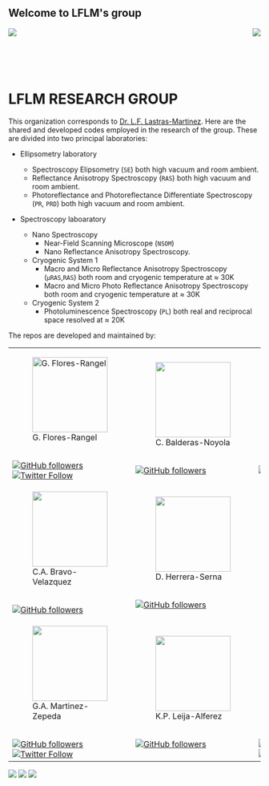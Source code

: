 ## Welcome to LFLM's group 

<img align="left" src="http://www.iico.uaslp.mx/_catalogs/masterpage/UASLP/imagenes/UASLP.png">
<img align="right" src="http://www.iico.uaslp.mx/_catalogs/masterpage/UASLP/imagenes/Escudo.png">
</br></br></br></br></br>

# LFLM RESEARCH GROUP
This organization corresponds to [Dr. L.F. Lastras-Martinez](http://www.iico.uaslp.mx/Paginas/Luis-Felipe.aspx). Here are the shared and developed codes employed in the research of the group. These are divided into two principal laboratories:

* Ellipsometry laboratory
    + Spectroscopy Elipsometry (`SE`) both high vacuum and room ambient. 
    + Reflectance Anisotropy Spectroscopy (`RAS`) both high vacuum and room ambient. 
    + Photoreflectance and Photoreflectance Differentiate Spectroscopy (`PR`, `PRD`) both high vacuum and room ambient.

* Spectroscopy laboaratory
    + Nano Spectroscopy
        * Near-Field Scanning Microscope (`NSOM`)
        * Nano Reflectance Anisotropy Spectroscopy.
    + Cryogenic System 1
        * Macro and Micro Reflectance Anisotropy Spectroscopy 
        (<code>&mu;RAS</code>,`RAS`) both room and cryogenic temperature at ≈ 30K
        *  Macro and Micro Photo Reflectance Anisotropy Spectroscopy both room and cryogenic temperature at ≈ 30K
    + Cryogenic System 2
        * Photoluminescence Spectroscopy (`PL`) both real and reciprocal space resolved at ≈ 20K

The repos are developed and maintained by:
<table>
<tr>
  <td>  <figure>
        <img align=center width=150 heigh=150 src="https://avatars.githubusercontent.com/u/58153919?v=4" title="G. Flores-Rangel"> <br>
        <figcaption>G. Flores-Rangel</figcaption>
        </figure>
        <br>
        <a href="https://github.com/gabflrs"><img alt="GitHub followers" src="https://img.shields.io/github/followers/gabflrs?label=G.%20Flores-Rangel&style=social"></a>
        <a href="https://twitter.com/gabflrs"><img alt="Twitter Follow" src="https://img.shields.io/twitter/follow/gabflrs?style=social"></a>
        </br>
    </td>
    <td> 
        <figure>
        <img align =center width=150 heigh=150  src="https://avatars.githubusercontent.com/u/93688253?v=4"><br>
        <figcaption>C. Balderas-Noyola</figcaption>
        </figure>
        <br>
        <a href="https://github.com/cutberto-balderas"><img alt="GitHub followers" src="https://img.shields.io/github/followers/cutberto-balderas?label=C.%20Balderas&style=social"></a>
        </br>
    </td>
    <td>
        <figure>
        <img align =center width=150 heigh=150  src="https://avatars.githubusercontent.com/u/93691882?v=4"> <br>
        <figcaption>A. Rios-Lozano</figcaption>
        </figure>
        <br> 
        <a href="https://github.com/AlejandroRiosLozano"><img alt="GitHub followers" src="https://img.shields.io/github/followers/AlejandroRiosLozano?label=A.%20Rios-Lozano&style=social"></a>
        </br>
    </td>
    <td> 
        <figure>
        <img align =center width=150 heigh=150  src="https://avatars.githubusercontent.com/u/93691841?v=4"><br>
        <figcaption>A. Olea-Aguilar</figcaption>
        </figure>
            <br>
            <a href="https://github.com/AlbertoOlea"><img alt="GitHub followers" src="https://img.shields.io/github/followers/AlbertoOlea?label=A.%20Olea&style=social"></a>
            <a href="https://twitter.com/BetOleAguilar"><img alt="Twitter Follow" src="https://img.shields.io/twitter/follow/BetOleAguilar?style=social"></a>
            </br>
    </td>
    <td></td>
    <td></td>
</tr>
<tr>
    <td>
        <figure>
        <img align=center width=150 heigh=150 src="https://avatars.githubusercontent.com/u/68243899?v=4"> <br>
        <figcaption>C.A. Bravo-Velazquez</figcaption>
        </figure>
        <br>
        <a href="https://github.com/CarlosBravel"><img alt="GitHub followers" src="https://img.shields.io/github/followers/CarlosBravel?label=C.A.%20Bravo-Velazquez.%20&style=social"></a>
        </br>
    </td>
    <td>
        <figure>
        <img align=center width=150 heigh=150 src="https://avatars.githubusercontent.com/u/93018124?v=4"> <br>
        <figcaption>D. Herrera-Serna</figcaption>
        </figure>
        <br> 
        <a href="https://github.com/David-HERS"><img alt="GitHub followers" src="https://img.shields.io/github/followers/David-HERS?label=D.%20Herrera-Serna&style=social"> </a>
        </br>
    </td>
    <td></td>
    <td></td>
     <td></td>
    <td></td>
</tr>
<tr>
    <td>
    <figure>
    <img align=center width=150 heigh=150 src="https://avatars.githubusercontent.com/u/59182337?v=4"> <br>
    <figcaption>G.A. Martinez-Zepeda</figcaption>
    </figure>
        <br> 
        <a href="https://github.com/Gabmtzz"><img alt="GitHub followers" src="https://img.shields.io/github/followers/Gabmtzz?label=G.A.%20Martinez-Zepeda&style=social"></a>
        <a href="https://twitter.com/GabMtzZ"><img alt="Twitter Follow" src="https://img.shields.io/twitter/follow/GabMtzZ?style=social"></a>
        </br>
    </td>
    <td>
    <figure>
    <img align=center width=150 heigh=150 src="https://avatars.githubusercontent.com/u/93692709?v=4"> <br>
    <figcaption>K.P. Leija-Alferez</figcaption>
    </figure>
        <br> 
        <a href="https://github.com/KarlaAlf"><img alt="GitHub followers" src="https://img.shields.io/github/followers/KarlaAlf?label=K.%20Alferez&style=social"></a>
        </br>
    </td>
    <td>
    <figure>
    <img align=center width=150 heigh=150 src="https://avatars.githubusercontent.com/u/93691618?v=4"> <br>
    <figcaption>M.C Rangel-Monreal</figcaption>
    </figure>
        <br> 
        <a href="https://github.com/Mariarangel6"><img alt="GitHub followers" src="https://img.shields.io/github/followers/Mariarangel6?label=M.%20Rangel&style=social"> </a>
        <a href="https://twitter.com/kalyrangel6"><img alt="Twitter Follow" src="https://img.shields.io/twitter/follow/kalyrangel6?style=social">
        </br>
    </td>
    <td>
    <figure>
     <img align=center width=150 heigh=150 src="https://avatars.githubusercontent.com/u/93017446?v=4"> <br>
     <figcaption>P.Y. Perez-Gomez</figcaption>
    </figure>
        <br> 
        <a href="https://github.com/PaolaYurem"><img alt="GitHub followers" src="https://img.shields.io/github/followers/PaolaYurem?label=P.%20Yurem&style=social"></a>
         <a href="https://twitter.com/PaolaYurem"><img alt="Twitter Follow" src="https://img.shields.io/twitter/follow/PaolaYurem?style=social">
        </br>
    </td>
    <td>
    <figure>
     <img align=center width=150 heigh=150 src="https://avatars.githubusercontent.com/u/76220625?v=4"> <br>
     <figcaption>G.A. Segura-de-la-Vega </figcaption>
     </figure>
        <br> 
        <a href="https://github.com/AlbertoSegura24"><img alt="GitHub followers" src="https://img.shields.io/github/followers/albertoSegura24?label=A.%20Segura&style=social"> </a>
        <a href="https://twitter.com/AlbertoSegurad5"><img alt="Twitter Follow" src="https://img.shields.io/twitter/follow/AlbertoSegurad5?style=social">
        </br>
    </td>
    <td>
    <figure>
        <img align=center width=150 heigh=150 src="https://avatars.githubusercontent.com/u/10236471?v=4"> <br>
        <figcaption>O. Ruiz-Cigarrillo</figcaption>
    </figure>
        <br>
        <a href="https://github.com/RUCO13"><img alt="GitHub followers" src="https://img.shields.io/github/followers/ruco13?color=blue&label=O.%20Ruiz-Cigarrillo&logo=github&style=social"></a>
        <a href="https://twitter.com/RUCO0713"><img alt="Twitter Follow" src="https://img.shields.io/twitter/follow/ruco0713?style=social"></a>
        </br>
        </br>
    </td>
</tr>
</table>

<a><img src="https://img.shields.io/badge/Linux-FCC624?style=for-the-badge&logo=linux&logoColor=black"> </a>
<a><img src="https://img.shields.io/badge/Ubuntu-E95420?style=for-the-badge&logo=ubuntu&logoColor=white"> </a>
<a><img src="https://img.shields.io/badge/Jupyter-F37626.svg?&style=for-the-badge&logo=Jupyter&logoColor=white"> </a>
